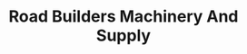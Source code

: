 ---
title: "Road Builders Machinery And Supply"
url: /omaha/road-builders-machinery-and-supply/
shop: Allgemein
---